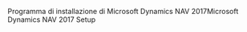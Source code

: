 <span data-ttu-id="01a7c-101">Programma di installazione di Microsoft Dynamics NAV 2017</span><span class="sxs-lookup"><span data-stu-id="01a7c-101">Microsoft Dynamics NAV 2017 Setup</span></span>